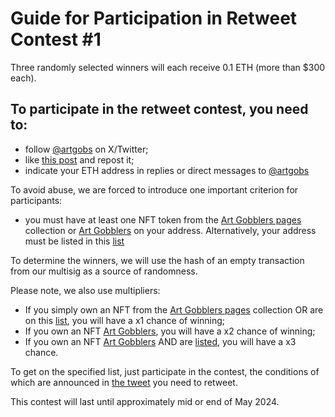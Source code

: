# Guide for Participation in Retweet Contest #1

Three randomly selected winners will each receive 0.1 ETH (more than $300 each).

## To participate in the retweet contest, you need to:
* follow [@artgobs](https://twitter.com/artgobs) on X/Twitter;
* like [this post](https://twitter.com/artgobs/status/1783470320331948443) and repost it;
* indicate your ETH address in replies or direct messages to [@artgobs](https://twitter.com/artgobs)

To avoid abuse, we are forced to introduce one important criterion for participants:
* you must have at least one NFT token from the [Art Gobblers pages](https://blur.io/collection/pages) collection or [Art Gobblers](https://blur.io/collection/artgobblers) on your address. Alternatively, your address must be listed in this [list](https://github.com/Artgobblers-community/Contests/blob/main/active-members-list.txt)

To determine the winners, we will use the hash of an empty transaction from our multisig as a source of randomness.

Please note, we also use multipliers:

* If you simply own an NFT from the [Art Gobblers pages](https://blur.io/collection/pages) collection OR are on this [list](https://github.com/Artgobblers-community/Contests/blob/main/active-members-list.txt), you will have a x1 chance of winning;
* If you own an NFT [Art Gobblers](https://blur.io/collection/artgobblers), you will have a x2 chance of winning;
* If you own an NFT [Art Gobblers](https://blur.io/collection/artgobblers) AND are [listed](https://github.com/Artgobblers-community/Contests/blob/main/active-members-list.txt), you will have a x3 chance.
  
To get on the specified list, just participate in the contest, the conditions of which are announced in [the tweet](https://twitter.com/artgobs/status/1783470320331948443) you need to retweet.

This contest will last until approximately mid or end of May 2024.
